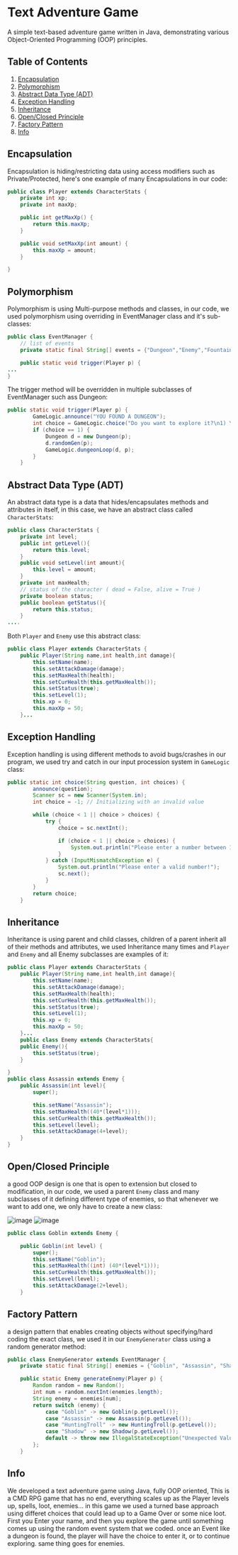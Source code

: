 # Text Adventure Game

A simple text-based adventure game written in Java, demonstrating various Object-Oriented Programming (OOP) principles.

## Table of Contents
1. [Encapsulation](#encapsulation)
2. [Polymorphism](#polymorphism)
3. [Abstract Data Type (ADT)](#abstract-data-type-adt)
4. [Exception Handling](#exception-handling)
5. [Inheritance](#inheritance)
6. [Open/Closed Principle](#open/closed-principle)
7. [Factory Pattern](#factory-pattern)
8. [Info](#info)

## Encapsulation
Encapsulation is hiding/restricting data using access modifiers such as Private/Protected, here's one example of many Encapsulations in our code:

```java
public class Player extends CharacterStats {
    private int xp;
    private int maxXp;

    public int getMaxXp() {
        return this.maxXp;
    }

    public void setMaxXp(int amount) {
        this.maxXp = amount;
    }

}
```

## Polymorphism
Polymorphism is using Multi-purpose methods and classes, in our code, we used polymorphism using overriding in EventManager class and it's sub-classes:
```java
public class EventManager {
    // list of events
    private static final String[] events = {"Dungeon","Enemy","Fountain","Treasure"};

    public static void trigger(Player p) {
...
}
```
The trigger method will be overridden in multiple subclasses of EventManager such ass Dungeon:
```java
public static void trigger(Player p) { 
        GameLogic.announce("YOU FOUND A DUNGEON");
        int choice = GameLogic.choice("Do you want to explore it?\n1) Yes\n2) No", 2);
        if (choice == 1) {
            Dungeon d = new Dungeon(p);
            d.randomGen(p);
            GameLogic.dungeonLoop(d, p);
        }  
    }
```
## Abstract Data Type (ADT)
An abstract data type is a data that hides/encapsulates methods and attributes in itself, in this case, we have an abstract class called `CharacterStats`:
```java
public class CharacterStats {
    private int level;
    public int getLevel(){
        return this.level;
    }
    public void setLevel(int amount){
        this.level = amount;
    }
    private int maxHealth;
    // status of the character ( dead = False, alive = True )
    private boolean status;
    public boolean getStatus(){
        return this.status;
    }
....
```
Both `Player` and `Enemy` use this abstract class:
```java
public class Player extends CharacterStats {
    public Player(String name,int health,int damage){
        this.setName(name);
        this.setAttackDamage(damage);
        this.setMaxHealth(health);
        this.setCurHealth(this.getMaxHealth());
        this.setStatus(true);
        this.setLevel(1);
        this.xp = 0;
        this.maxXp = 50;
    }...
```
## Exception Handling
Exception handling is using different methods to avoid bugs/crashes in our program, we used try and catch in our input procession system in `GameLogic` class:
```java
public static int choice(String question, int choices) {
        announce(question);
        Scanner sc = new Scanner(System.in);
        int choice = -1; // Initializing with an invalid value

        while (choice < 1 || choice > choices) {
            try {
                choice = sc.nextInt();

                if (choice < 1 || choice > choices) {
                    System.out.println("Please enter a number between 1 and " + choices + "!");
                }
            } catch (InputMismatchException e) {
                System.out.println("Please enter a valid number!");
                sc.next(); 
            }
        }
        return choice;
    }
```
## Inheritance
Inheritance is using parent and child classes, children of a parent inherit all of their methods and attributes, we used Inheritance many times and `Player` and `Enemy` and all Enemy subclasses are examples of it:
```java
public class Player extends CharacterStats {
    public Player(String name,int health,int damage){
        this.setName(name);
        this.setAttackDamage(damage);
        this.setMaxHealth(health);
        this.setCurHealth(this.getMaxHealth());
        this.setStatus(true);
        this.setLevel(1);
        this.xp = 0;
        this.maxXp = 50;
    }...
    public class Enemy extends CharacterStats{
    public Enemy(){
        this.setStatus(true);
    }

}
public class Assassin extends Enemy {
    public Assassin(int level){
        super();

        this.setName("Assassin");
        this.setMaxHealth((40*(level*1)));
        this.setCurHealth(this.getMaxHealth());
        this.setLevel(level);
        this.setAttackDamage(4+level);
    }
}
```
## Open/Closed Principle
a good OOP design is one that is open to extension but closed to modification, in our code, we used a parent `Enemy` class and many subclasses of it defining different type of enemies, so that whenever we want to add one, we only have to create a new class:

![image](https://github.com/arsamezzati/OOP-Project/assets/73330803/8ac6b6a6-1d61-4925-91ff-f4fe65e5d401)
![image](https://github.com/arsamezzati/OOP-Project/assets/73330803/4d2b7ed9-19a7-4c9d-87e4-46b554de16bb)
```java
public class Goblin extends Enemy {

    public Goblin(int level) {
        super();
        this.setName("Goblin");
        this.setMaxHealth((int) (40*(level*1)));
        this.setCurHealth(this.getMaxHealth());
        this.setLevel(level);
        this.setAttackDamage(2+level);
    }
```
## Factory Pattern
a design pattern that enables creating objects without specifying/hard coding the exact class, we used it in our `EnemyGenerator` class using a random generator method:
```java
public class EnemyGenerator extends EventManager {
    private static final String[] enemies = {"Goblin", "Assassin", "Shadow", "HuntingTroll"};

    public static Enemy generateEnemy(Player p) {
        Random random = new Random();
        int num = random.nextInt(enemies.length);
        String enemy = enemies[num];
        return switch (enemy) {
            case "Goblin" -> new Goblin(p.getLevel());
            case "Assassin" -> new Assassin(p.getLevel());
            case "HuntingTroll" -> new HuntingTroll(p.getLevel());
            case "Shadow" -> new Shadow(p.getLevel());
            default -> throw new IllegalStateException("Unexpected Value: " + enemy);
        };
    }
```
## Info
We developed a text adventure game using Java, fully OOP oriented, This is a CMD RPG game that has no end, everything scales up as the Player levels up, spells, loot, enemies...
in this game we used a turned base approach using differet choices that could lead up to a Game Over or some nice loot.
First you Enter your name, and then you explore the game until something comes up using the random event system that we coded.
once an Event like a dungeon is found, the player will have the choice to enter it, or to continue exploring.
same thing goes for enemies.



